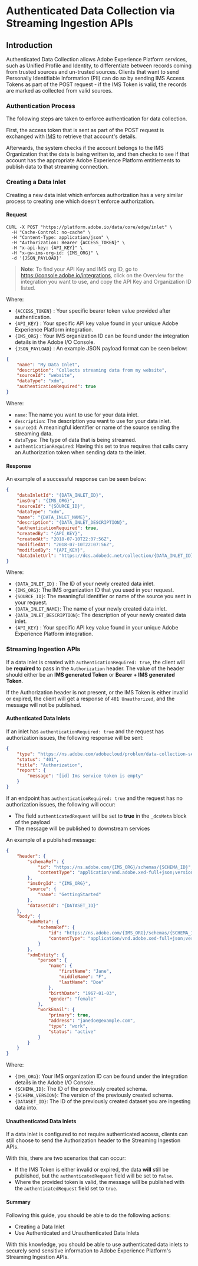 # Authenticated Data Collection via Streaming Ingestion APIs

## Introduction

Authenticated Data Collection allows Adobe Experience Platform services, such as Unified Profile and Identity, to differentiate between records coming from trusted sources and un-trusted sources. Clients that want to send Personally Identifiable Information (PII) can do so by sending IMS Access Tokens as part of the POST request - if the IMS Token is valid, the records are marked as collected from valid sources.

### Authentication Process

The following steps are taken to enforce authentication for data collection.

First, the access token that is sent as part of the POST request is exchanged with [IMS][ims-auth] to retrieve that account's details. 

Afterwards, the system checks if the account belongs to the IMS Organization that the data is being written to, and then checks to see if that account has the appropriate Adobe Experience Platform entitlements to publish data to that streaming connection. 

### Creating a Data Inlet

Creating a new data inlet which enforces authorization has a very similar process to creating one which doesn't enforce authorization. 

#### Request

```SHELL
CURL -X POST "https://platform.adobe.io/data/core/edge/inlet" \
  -H "Cache-Control: no-cache" \
  -H "Content-Type: application/json" \
  -H "Authorization: Bearer {ACCESS_TOKEN}" \
  -H "x-api-key: {API_KEY}" \
  -H "x-gw-ims-org-id: {IMS_ORG}" \
  -d '{JSON_PAYLOAD}'
```

> **Note**: To find your API Key and IMS org ID, go to <https://console.adobe.io/integrations>, click on the Overview for the integration you want to use, and copy the API Key and Organization ID listed.

Where:

- `{ACCESS_TOKEN}` : Your specific bearer token value provided after authentication.   
- `{API_KEY}` : Your specific API key value found in your unique Adobe Experience Platform integration.  
- `{IMS_ORG}` :  Your IMS organization ID can be found under the integration details in the Adobe I/O Console.  
- `{JSON_PAYLOAD}` : An example JSON payload format can be seen below:

```JSON
{
    "name": "My Data Inlet",
    "description": "Collects streaming data from my website",
    "sourceId": "website",
    "dataType": "xdm",
    "authenticationRequired": true
}
```

Where:

- `name`: The name you want to use for your data inlet.   
- `description`: The description you want to use for your data inlet.  
- `sourceId`: A meaningful identifier or name of the source sending the streaming data.
- `dataType`: The type of data that is being streamed.
- `authenticationRequired`: Having this set to true requires that calls carry an Authorization token when sending data to the inlet.

#### Response

An example of a successful response can be seen below:

```JSON
{
    "dataInletId": "{DATA_INLET_ID}",
    "imsOrg": "{IMS_ORG}",
    "sourceId": "{SOURCE_ID}",
    "dataType": "xdm",
    "name": "{DATA_INLET_NAME}",
    "description": "{DATA_INLET_DESCRIPTION}",
    "authenticationRequired": true,    
    "createdBy": "{API_KEY}",
    "createdAt": "2018-07-10T22:07:56Z",
    "modifiedAt": "2018-07-10T22:07:56Z",
    "modifiedBy": "{API_KEY}",
    "dataInletUrl": "https://dcs.adobedc.net/collection/{DATA_INLET_ID}"
}
```

Where:

- `{DATA_INLET_ID}` : The ID of your newly created data inlet. 
- `{IMS_ORG}`:  The IMS organization ID that you used in your request.    
- `{SOURCE_ID}`: The meaningful identifier or name of the source you sent in your request.    
- `{DATA_INLET_NAME}`: The name of your newly created data inlet.   
- `{DATA_INLET_DESCRIPTION}`: The description of your newly created data inlet.   
- `{API_KEY}` : Your specific API key value found in your unique Adobe Experience Platform integration.  

### Streaming Ingestion APIs

If a data inlet is created with `authenticationRequired: true`, the client will be **required** to pass in the `Authorization` header. The value of the header should either be an **IMS generated Token** or **Bearer + IMS generated Token**.

If the Authorization header is not present, or the IMS Token is either invalid or expired, the client will get a response of `401 Unauthorized`, and the message will not be published.

#### Authenticated Data Inlets

If an inlet has `authenticationRequired: true` and the request has authorization issues, the following response will be sent:

```json
{
    "type": "https://ns.adobe.com/adobecloud/problem/data-collection-service-authorization",
    "status": "401",
    "title": "Authorization",
    "report": {
        "message": "[id] Ims service token is empty"
    }
}
```

If an endpoint has `authenticationRequired: true` and the request has no authorization issues, the following will occur:
- The field `authenticatedRequest` will be set to **true** in the `_dcsMeta` block of the payload
- The message will be published to downstream services

An example of a published message:

```json
{
    "header": {
        "schemaRef": {
            "id": "https://ns.adobe.com/{IMS_ORG}/schemas/{SCHEMA_ID}",
            "contentType": "application/vnd.adobe.xed-full+json;version={SCHEMA_VERSION}"
        },
        "imsOrgId": "{IMS_ORG}",
        "source": {
            "name": "GettingStarted"
        },
        "datasetId": "{DATASET_ID}"   
    },
    "body": {
        "xdmMeta": {
            "schemaRef": {
                "id": "https://ns.adobe.com/{IMS_ORG}/schemas/{SCHEMA_ID}",
                "contentType": "application/vnd.adobe.xed-full+json;version={SCHEMA_VERSION}"
            }
        },
        "xdmEntity": {
            "person": {
                "name": {
                    "firstName": "Jane",
                    "middleName": "F",
                    "lastName": "Doe"
                },
                "birthDate": "1967-01-03",
                "gender": "female"
            },
            "workEmail": {
                "primary": true,
                "address": "janedoe@example.com",
                "type": "work",
                "status": "active"
            }
        }
    }
}
```

Where:

- `{IMS_ORG}`:  Your IMS organization ID can be found under the integration details in the Adobe I/O Console.
- `{SCHEMA_ID}`: The ID of the previously created schema. 
- `{SCHEMA_VERSION}`: The version of the previously created schema.
- `{DATASET_ID}`: The ID of the previously created dataset you are ingesting data into.


#### Unauthenticated Data Inlets

If a data inlet is configured to not require authenticated access, clients can still choose to send the Authorization header to the Streaming Ingestion APIs. 

With this, there are two scenarios that can occur:

- If the IMS Token is either invalid or expired, the data **will** still be published, but the `authenticatedRequest` field will be set to `false`.
- Where the provided token is valid, the message will be published with the `authenticatedRequest` field set to `true`.

#### Summary
Following this guide, you should be able to do the following actions:
- Creating a Data Inlet
- Use Authenticated and Unauthenticated Data Inlets

With this knowledge, you should be able to use authenticated data inlets to securely send sensitive information to Adobe Experience Platform's Streaming Ingestion APIs.

[ims-auth]: https://www.adobe.io/authentication/auth-methods.html#!AdobeDocs/adobeio-auth/master/AuthenticationOverview/AuthenticationGuide.md